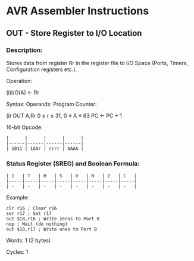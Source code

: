 AVR Assembler Instructions
==========================

OUT - Store Register to I/O Location
------------------------------------

### <a href="" id="N17CF8"></a> Description:

Stores data from register Rr in the register file to I/O Space (Ports, Timers, Configuration registers etc.).

Operation:

(i)I/O(A) ← Rr

Syntax: Operands: Program Counter:

(i) OUT A,Rr 0 ≤ r ≤ 31, 0 ≤ A ≤ 63 PC ← PC + 1

16-bit Opcode:

```
|      |      |      |      |
|------|------|------|------|
| 1011 | 1AAr | rrrr | AAAA |
```
### <a href="" id="N17D2B"></a> Status Register (SREG) and Boolean Formula:

```
| I   | T   | H   | S   | V   | N   | Z   | C   |
|-----|-----|-----|-----|-----|-----|-----|-----|
| -   | -   | -   | -   | -   | -   | -   | -   |
```
Example:

``` programlisting
clr r16 ; Clear r16
ser r17 ; Set r17
out $18,r16 ; Write zeros to Port B
nop ; Wait (do nothing)
out $18,r17 ; Write ones to Port B
```

Words: 1 (2 bytes)

Cycles: 1
